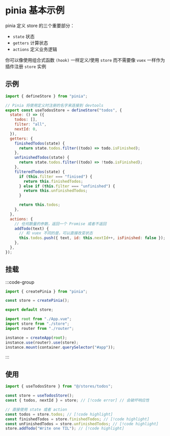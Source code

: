 # pinia 基本示例

pinia 定义 store 的三个重要部分：

- `state` 状态
- `getters` 计算状态
- `actions` 定义业务逻辑

你可以像使用组合式函数 `(hook)` 一样定义/使用 `store` 而不需要像 `vuex` 一样作为插件注册 `store` 实例

## 示例

```javascript
import { defineStore } from "pinia";

// Pinia 将使用定义时注册的名字来连接到 devtools
export const useTodosStore = defineStore("todos", {
  state: () => ({
    todos: [],
    filter: "all",
    nextId: 0,
  }),
  getters: {
    finishedTodos(state) {
      return state.todos.filter((todo) => todo.isFinished);
    },
    unfinishedTodos(state) {
      return state.todos.filter((todo) => !todo.isFinished);
    },
    filteredTodos(state) {
      if (this.filter === "finised") {
        return this.finishedTodos;
      } else if (this.filter === "unfinished") {
        return this.unfinishedTodos;
      }

      return this.todos;
    },
  },
  actions: {
    // 任何数量的参数，返回一个 Promise 或者不返回
    addTodo(text) {
      // 和 vuex 不同的是，可以直接改变状态
      this.todos.push({ text, id: this.nextId++, isFinished: false });
    },
  },
});
```

## 挂载

:::code-group

```javascript [store/index.js]
import { createPinia } from "pinia";

const store = createPinia();

export default store;
```

```javascript [main.js]
import root from "./App.vue";
import store from "./store";
import router from "./router";

instance = createApp(root);
instance.use(router).use(store);
instance.mount(container.querySelector("#app"));
```

:::

## 使用

```javascript
import { useTodosStore } from "@/stores/todos";

const store = useTodosStore();
const { todos, nextId } = store; // [!code error] // 会破坏响应性

// 直接使用 state 或者 action
const todos = store.todos; // [!code highlight]
const finishedTodos = store.finishedTodos; // [!code highlight]
const unFinishedTodos = store.unfinishedTodos; // [!code highlight]
store.addTodo("Write one TIL"); // [!code highlight]
```

